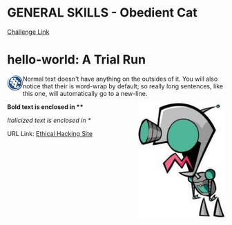 # GENERAL SKILLS - Obedient Cat
[Challenge Link](https://play.picoctf.org/practice/challenge/147)






# hello-world: A Trial Run
<img align="left" src="https://github.com/0m3g4b1u3/hello-world/blob/master/sscLogo200.png" width=36>

Normal text doesn't have anything on the outsides of it. You will also notice that their is word-wrap by default; so really long sentences, like this one, will automatically go to a new-line.
<br>

<img align="right" src="https://github.com/0m3g4b1u3/hello-world/blob/master/GIRa.jpg" width=200>

**Bold text is enclosed in \*\***

*Italicized text is enclosed in \**

URL Link: [Ethical Hacking Site](https://www.omegabluecs.com/eh1WEB/index.html)

<br>
